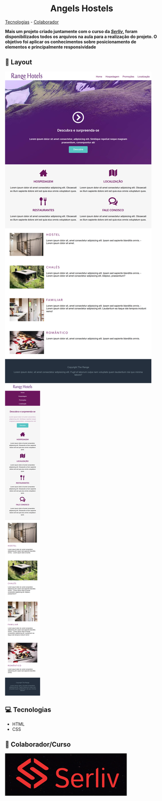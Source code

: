<h1 align="center">Angels Hostels</h1>

[Tecnologias](#tecnologias) - [Colaborador](#colaborador/curso)

**Mais um projeto criado juntamente com o curso da *[Serliv](https://bit.ly/css-html-js)*, foram disponibilizados todos os arquivos na aula para a realização do projeto. O objetivo foi aplicar os conhecimentos sobre posicionamento de elementos e principalmente responsividade**

## 🎨 Layout


![](/images/print-pag-angels-hostels-pc.png)
![](/images/print-pag-angels-hostels-mobile.png)

<a id="tecnologias"></a>
## 💻 Tecnologias

- HTML
- CSS

<a id=colaborador/curso></a>
## 🤝 Colaborador/Curso 

[![logo serliv](/images/logo-serliv.jpg "Logo serliv")](https://bit.ly/css-html-js)